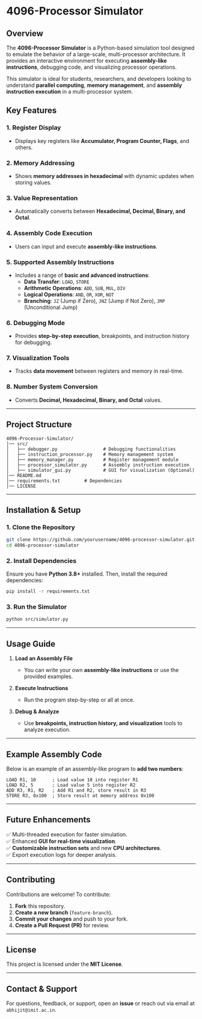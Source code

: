 
# **4096-Processor Simulator**  

## **Overview**  
The **4096-Processor Simulator** is a Python-based simulation tool designed to emulate the behavior of a large-scale, multi-processor architecture. It provides an interactive environment for executing **assembly-like instructions**, debugging code, and visualizing processor operations.  

This simulator is ideal for students, researchers, and developers looking to understand **parallel computing**, **memory management**, and **assembly instruction execution** in a multi-processor system.  

## **Key Features**  

### **1. Register Display**  
- Displays key registers like **Accumulator, Program Counter, Flags**, and others.  

### **2. Memory Addressing**  
- Shows **memory addresses in hexadecimal** with dynamic updates when storing values.  

### **3. Value Representation**  
- Automatically converts between **Hexadecimal, Decimal, Binary, and Octal**.  

### **4. Assembly Code Execution**  
- Users can input and execute **assembly-like instructions**.  

### **5. Supported Assembly Instructions**  
- Includes a range of **basic and advanced instructions**:  
  - **Data Transfer**: `LOAD`, `STORE`  
  - **Arithmetic Operations**: `ADD`, `SUB`, `MUL`, `DIV`  
  - **Logical Operations**: `AND`, `OR`, `XOR`, `NOT`  
  - **Branching**: `JZ` (Jump if Zero), `JNZ` (Jump if Not Zero), `JMP` (Unconditional Jump)  

### **6. Debugging Mode**  
- Provides **step-by-step execution**, breakpoints, and instruction history for debugging.  

### **7. Visualization Tools**  
- Tracks **data movement** between registers and memory in real-time.  

### **8. Number System Conversion**  
- Converts **Decimal, Hexadecimal, Binary, and Octal** values.  

---

## **Project Structure**  
```
4096-Processor-Simulator/
│── src/  
│   ├── debugger.py                 # Debugging functionalities
│   ├── instruction_processor.py    # Memory management system  
│   ├── memory_manager.py           # Register management module  
│   ├── processor_simulator.py      # Assembly instruction execution   
│   ├── simulator_gui.py            # GUI for visualization (Optional)   
│── README.md  
│── requirements.txt         # Dependencies  
│── LICENSE  
```

---

## **Installation & Setup**  

### **1. Clone the Repository**  
```bash
git clone https://github.com/yourusername/4096-processor-simulator.git
cd 4096-processor-simulator
```

### **2. Install Dependencies**  
Ensure you have **Python 3.8+** installed. Then, install the required dependencies:  
```bash
pip install -r requirements.txt
```

### **3. Run the Simulator**  
```bash
python src/simulator.py
```

---

## **Usage Guide**  

1. **Load an Assembly File**  
   - You can write your own **assembly-like instructions** or use the provided examples.  

2. **Execute Instructions**  
   - Run the program step-by-step or all at once.  

3. **Debug & Analyze**  
   - Use **breakpoints, instruction history, and visualization** tools to analyze execution.  

---

## **Example Assembly Code**  
Below is an example of an assembly-like program to **add two numbers**:  
```
LOAD R1, 10      ; Load value 10 into register R1  
LOAD R2, 5       ; Load value 5 into register R2  
ADD R3, R1, R2   ; Add R1 and R2, store result in R3  
STORE R3, 0x100  ; Store result at memory address 0x100  
```

---

## **Future Enhancements**  
✅ Multi-threaded execution for faster simulation.  
✅ Enhanced **GUI for real-time visualization**.  
✅ **Customizable instruction sets** and new **CPU architectures**.  
✅ Export execution logs for deeper analysis.  

---

## **Contributing**  
Contributions are welcome! To contribute:  
1. **Fork** this repository.  
2. **Create a new branch** (`feature-branch`).  
3. **Commit your changes** and push to your fork.  
4. **Create a Pull Request (PR)** for review.  

---

## **License**  
This project is licensed under the **MIT License**.  

---

## **Contact & Support**  
For questions, feedback, or support, open an **issue** or reach out via email at `abhijit@imit.ac.in`.  


